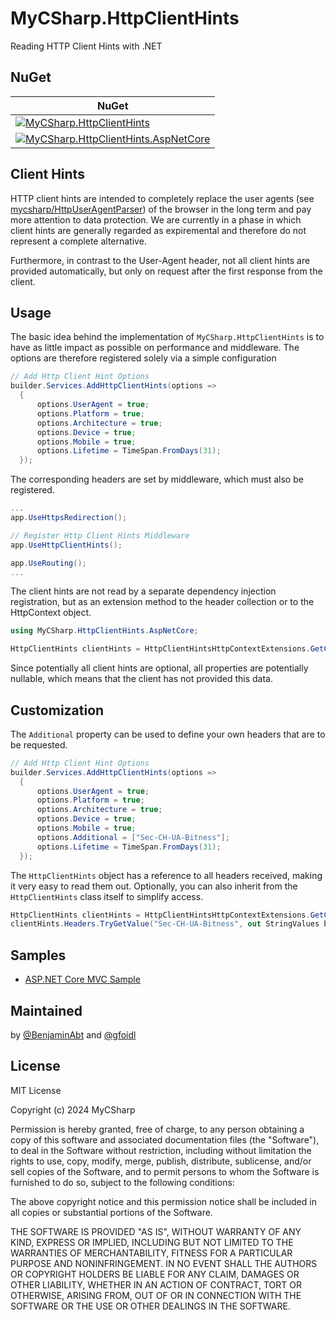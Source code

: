 # MyCSharp.HttpClientHints

Reading HTTP Client Hints with .NET

## NuGet

| NuGet |
|-|
| [![MyCSharp.HttpClientHints](https://img.shields.io/nuget/v/MyCSharp.HttpClientHints.svg?logo=nuget&label=MyCSharp.HttpClientHints)](https://www.nuget.org/packages/MyCSharp.HttpClientHints) |
| [![MyCSharp.HttpClientHints.AspNetCore](https://img.shields.io/nuget/v/MyCSharp.HttpClientHints.AspNetCore.svg?logo=nuget&label=MyCSharp.HttpClientHints.AspNetCore)](https://www.nuget.org/packages/MyCSharp.HttpClientHints.AspNetCore) | `dotnet add package MyCSharp.HttpClientHints.AspNetCore` |


## Client Hints

HTTP client hints are intended to completely replace the user agents (see [mycsharp/HttpUserAgentParser](https://github.com/mycsharp/HttpUserAgentParser)) of the browser in the long term and pay more attention to data protection. We are currently in a phase in which client hints are generally regarded as expiremental and therefore do not represent a complete alternative.

Furthermore, in contrast to the User-Agent header, not all client hints are provided automatically, but only on request after the first response from the client.

## Usage

The basic idea behind the implementation of `MyCSharp.HttpClientHints` is to have as little impact as possible on performance and middleware.
The options are therefore registered solely via a simple configuration

```csharp
// Add Http Client Hint Options
builder.Services.AddHttpClientHints(options =>
  {
      options.UserAgent = true;
      options.Platform = true;
      options.Architecture = true;
      options.Device = true;
      options.Mobile = true;
      options.Lifetime = TimeSpan.FromDays(31);
  });
```

The corresponding headers are set by middleware, which must also be registered.

```csharp
...
app.UseHttpsRedirection();

// Register Http Client Hints Middleware
app.UseHttpClientHints();

app.UseRouting();
...
```

The client hints are not read by a separate dependency injection registration, but as an extension method to the header collection or to the HttpContext object.

```csharp
using MyCSharp.HttpClientHints.AspNetCore;

HttpClientHints clientHints = HttpClientHintsHttpContextExtensions.GetClientHints(httpContext);
```

Since potentially all client hints are optional, all properties are potentially nullable, which means that the client has not provided this data.

## Customization

The `Additional` property can be used to define your own headers that are to be requested.

```csharp
// Add Http Client Hint Options
builder.Services.AddHttpClientHints(options =>
  {
      options.UserAgent = true;
      options.Platform = true;
      options.Architecture = true;
      options.Device = true;
      options.Mobile = true;
      options.Additional = ["Sec-CH-UA-Bitness"];
      options.Lifetime = TimeSpan.FromDays(31);
  });
```

The `HttpClientHints` object has a reference to all headers received, making it very easy to read them out. Optionally, you can also inherit from the `HttpClientHints` class itself to simplify access.

```csharp
HttpClientHints clientHints = HttpClientHintsHttpContextExtensions.GetClientHints(httpContext);
clientHints.Headers.TryGetValue("Sec-CH-UA-Bitness", out StringValues bitness);
```

## Samples

- [ASP.NET Core MVC Sample](./samples/MyCSharp.HttpClientHints.Samples.AspNetCoreMvc/)

## Maintained

by [@BenjaminAbt](https://github.com/BenjaminAbt) and [@gfoidl](https://github.com/gfoidl)

## License

MIT License

Copyright (c) 2024 MyCSharp

Permission is hereby granted, free of charge, to any person obtaining a copy
of this software and associated documentation files (the "Software"), to deal
in the Software without restriction, including without limitation the rights
to use, copy, modify, merge, publish, distribute, sublicense, and/or sell
copies of the Software, and to permit persons to whom the Software is
furnished to do so, subject to the following conditions:

The above copyright notice and this permission notice shall be included in all
copies or substantial portions of the Software.

THE SOFTWARE IS PROVIDED "AS IS", WITHOUT WARRANTY OF ANY KIND, EXPRESS OR
IMPLIED, INCLUDING BUT NOT LIMITED TO THE WARRANTIES OF MERCHANTABILITY,
FITNESS FOR A PARTICULAR PURPOSE AND NONINFRINGEMENT. IN NO EVENT SHALL THE
AUTHORS OR COPYRIGHT HOLDERS BE LIABLE FOR ANY CLAIM, DAMAGES OR OTHER
LIABILITY, WHETHER IN AN ACTION OF CONTRACT, TORT OR OTHERWISE, ARISING FROM,
OUT OF OR IN CONNECTION WITH THE SOFTWARE OR THE USE OR OTHER DEALINGS IN THE
SOFTWARE.
